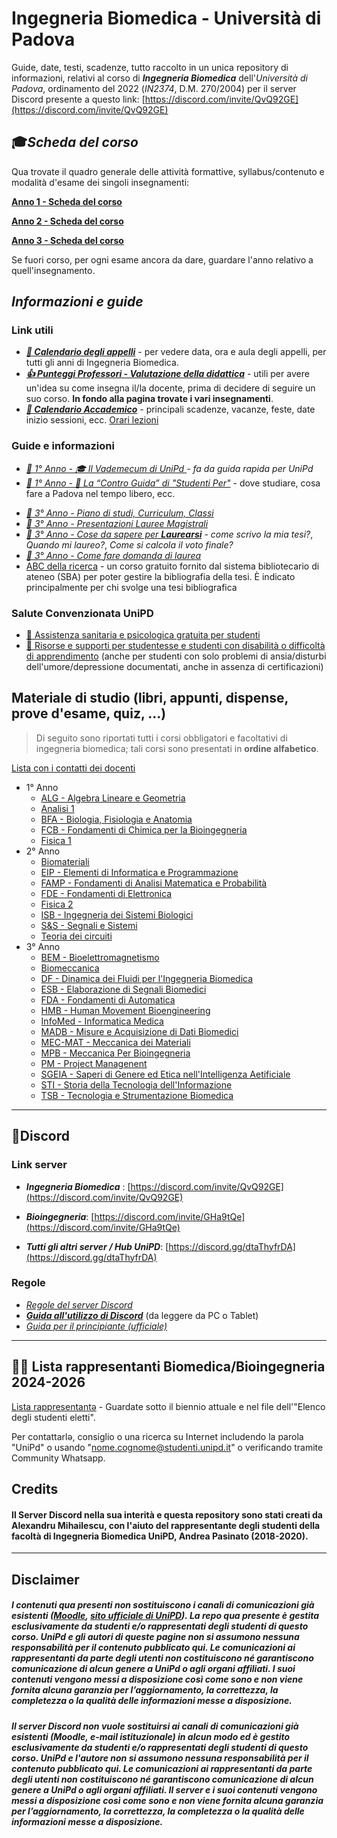 # **Ingegneria Biomedica** - Università di Padova 
<!--- <p align="right">
  <img src="https://github.com/artaeun/IBM-UniPD/blob/branch_modifiche_in_corso/Dati/.img/Logo_Universit%C3%A0_Padova.png" width="125" height="125" />
  </p> --->

Guide, date, testi, scadenze, tutto raccolto in un unica repository di informazioni, relativi al corso di ***Ingegneria Biomedica*** dell'*Università di Padova*, ordinamento del 2022 (*IN2374*, D.M. 270/2004) per il server Discord presente a questo link: [https://discord.com/invite/QvQ92GE](https://discord.com/invite/QvQ92GE)


## 🎓*Scheda del corso* 

Qua trovate il quadro generale delle attività formattive, syllabus/contenuto e modalità d'esame dei singoli insegnamenti:

[**Anno 1 - Scheda del corso**](https://didattica.unipd.it/off/2024/LT/IN/IN2374)

[**Anno 2 - Scheda del corso**](https://didattica.unipd.it/off/2023/LT/IN/IN2374)

[**Anno 3 - Scheda del corso**](https://didattica.unipd.it/off/2022/LT/IN/IN2374)

Se fuori corso, per ogni esame ancora da dare, guardare l'anno relativo a quell'insegnamento.




## *Informazioni e guide*
### Link utili

- ***[📅 Calendario degli appelli](https://www.dei.unipd.it/esami)*** - per vedere data, ora e aula degli appelli, per tutti gli anni di Ingegneria Biomedica.
- ***[👍 Punteggi Professori - Valutazione della didattica](https://opinionistudenti.didattica.unipd.it/it/public/opinione/2023/IN/IN2374/PD)*** - utili per avere un'idea su come insegna il/la docente, prima di decidere di seguire un suo corso. **In fondo alla pagina trovate i vari insegnamenti**.
- ***[📆 Calendario Accademico](https://www.unipd.it/scadenze-calendario-accademico)*** - principali scadenze, vacanze, feste, date inizio sessioni, ecc.
[Orari lezioni](https://agendastudentiunipd.easystaff.it/)

### Guide e informazioni

- *[🌱 1° Anno - 🎓 Il Vademecum di UniPd ](https://www.spgi.unipd.it/didattica/guida-rapida-studenti)- fa da guida rapida per UniPd* 
- *[🌱 1° Anno - 📕 La “Contro Guida” di "Studenti Per"](http://controguida.udupadova.it/)* - dove studiare, cosa fare a Padova nel tempo libero, ecc.
<!-- - [🚧🌳 2° Anno 🚧]-->
- *[🍂 3° Anno - Piano di studi, Curriculum, Classi](/Dati/Guide/Curriculum_e_Classi.md)*
- *[🍂 3° Anno - Presentazioni Lauree Magistrali](https://www.dei.unipd.it/node/1653)*
- *[🍂 3° Anno - Cose da sapere per **Laurearsi**](https://stem.elearning.unipd.it/mod/book/view.php?id=234&chapterid=46)* - *come scrivo la mia tesi?*, *Quando mi laureo?*, *Come si calcola il voto finale?*
- *[🍂 3° Anno - Come fare domanda di laurea](https://www.unipd.it/laurearsi)*
- [ABC della ricerca](https://biblio.unipd.it/usa-le-biblioteche/laboratori-formazione/laboratorio-abc-ricerca) - un corso gratuito fornito dal sistema bibliotecario di ateneo (SBA) per poter gestire la bibliografia della tesi. È indicato principalmente per chi svolge una tesi bibliografica

###  Salute Convenzionata UniPD
- [💊 Assistenza sanitaria e psicologica gratuita per studenti](https://www.unipd.it/assistenza-sanitaria)
- [🎐 Risorse e supporti per studentesse e studenti con disabilità o difficoltà di apprendimento](https://www.unipd.it/risorse-supporti-studenti-disabilita-difficolta-apprendimento) (anche per studenti con solo problemi di ansia/disturbi dell'umore/depressione documentati, anche in assenza di certificazioni)

## Materiale di studio (libri, appunti, dispense, prove d'esame, quiz, ...)
> Di seguito sono riportati tutti i corsi obbligatori e facoltativi di ingegneria biomedica; tali corsi sono presentati in **ordine alfabetico**.

[Lista con i contatti dei docenti](/Dati/Altro/contatti_insegnanti.md)

- 1° Anno
  - [ALG - Algebra Lineare e Geometria](/Dati/Studio/I_Anno/ALG/README.md)
  - [Analisi 1](/Dati/Studio/I_Anno/AM1/README.md)
  - [BFA - Biologia, Fisiologia e Anatomia](/Dati/Studio/I_Anno/BFA/README.md)
  - [FCB - Fondamenti di Chimica per la Bioingegneria](/Dati/Studio/I_Anno/FCB/README.md)
  - [Fisica 1](/Dati/Studio/I_Anno/F1/README.md)
- 2° Anno
  - [Biomateriali](/Dati/Studio/II_Anno/Biomateriali)
  - [EIP - Elementi di Informatica e Programmazione](/Dati/Studio/II_Anno/EIP/README.md)
  - [FAMP - Fondamenti di Analisi Matematica e Probabilità](/Dati/Studio/II_Anno/FAMP/README.md)
  - [FDE - Fondamenti di Elettronica](/Dati/Studio/II_Anno/FDE/README.md)
  - [Fisica 2](/Dati/Studio/II_Anno/F2/README.md)
  - [ISB - Ingegneria dei Sistemi Biologici](/Dati/Studio/II_Anno/ISB/README.md)
  - [S&S - Segnali e Sistemi](/Dati/Studio/II_Anno/S&S/README.md)
  - [Teoria dei circuiti](/Dati/Studio/II_Anno/TDC/README.md)
- 3° Anno
  - [BEM - Bioelettromagnetismo](/Dati/Studio/III_Anno/BEM/README.md)
  - [Biomeccanica](Dati/Studio/III_Anno/Biomeccanica/README.md)
  - [DF - Dinamica dei Fluidi per l'Ingegneria Biomedica](/Dati/Studio/III_Anno/DF/README.md)
  - [ESB - Elaborazione di Segnali Biomedici](/Dati/Studio/III_Anno/ESB/README.md)
  - [FDA - Fondamenti di Automatica](/Dati/Studio/III_Anno/FDA/README.md)
  - [HMB - Human Movement Bioengineering](/Dati/Studio/III_Anno/HMB/README.md)
  - [InfoMed - Informatica Medica](/Dati/Studio/III_Anno/InfoMed/README.md)
  - [MADB - Misure e Acquisizione di Dati Biomedici](/Dati/Studio/III_Anno/MADB/README.md)
  - [MEC-MAT - Meccanica dei Materiali](/Dati/Studio/III_Anno/MEC-MAT/README.md)
  - [MPB - Meccanica Per Bioingegneria](/Dati/Studio/III_Anno/MPB/README.md)
  - [PM - Project Managenent](/Dati/Studio/III_Anno/PM/README.md)
  - [SGEIA - Saperi di Genere ed Etica nell'Intelligenza Aetificiale](/Dati/Studio/III_Anno/SGEIA/README.md)
  - [STI - Storia della Tecnologia dell'Informazione](/Dati/Studio/III_Anno/STI/README.md)
  - [TSB - Tecnologia e Strumentazione Biomedica](/Dati/Studio/III_Anno/TSB/README.md)
---

## 📱Discord 
### Link server
- **_Ingegneria Biomedica_** : [https://discord.com/invite/QvQ92GE](https://discord.com/invite/QvQ92GE)
- **_Bioingegneria_**: [https://discord.com/invite/GHa9tQe](https://discord.com/invite/GHa9tQe)

- **_Tutti gli altri server / Hub UniPD_**: [https://discord.gg/dtaThyfrDA](https://discord.gg/dtaThyfrDA)

### Regole
- *[Regole del server Discord](/Dati/Altro/regole_Discord.md)*
- ***[Guida all'utilizzo di Discord](http://tiny.cc/guidaDiscord)*** (da leggere da PC o Tablet)
- *[Guida per il principiante (ufficiale)](https://support.discord.com/hc/it/articles/360045138571)*

---
## 👩‍🎓 Lista rappresentanti Biomedica/Bioingegneria 2024-2026

[Lista rappresentantə](https://www.unipd.it/elezioni-comitato-sport-cda-azienda-regionale-diritto-studio) - Guardate sotto il biennio attuale e nel file dell'"Elenco degli studenti eletti".

Per contattarlə, consiglio o una ricerca su Internet includendo la parola "UniPd" o usando "nome.cognome@studenti.unipd.it" o verificando tramite Community Whatsapp.

## Credits

#### Il Server Discord nella sua interità e questa repository sono stati creati da Alexandru Mihailescu, con l'aiuto del rappresentante degli studenti della facoltà di Ingegneria Biomedica UniPD, Andrea Pasinato (2018-2020).

---

## Disclaimer

##### *I contenuti qua presenti non sostituiscono i canali di comunicazioni già esistenti ([Moodle](https://stem.elearning.unipd.it/course/index.php?categoryid=11), [sito ufficiale di UniPD](https://www.unipd.it/)). La repo qua presente è gestita esclusivamente da studenti e/o rappresentati degli studenti di questo corso. UniPd e gli autori di queste pagine non si assumono nessuna responsabilità per il contenuto pubblicato qui. Le comunicazioni ai rappresentanti da parte degli utenti non costituiscono né garantiscono comunicazione di alcun genere a UniPd o agli organi affiliati. I suoi contenuti vengono messi a disposizione così come sono e non viene fornita alcuna garanzia per l’aggiornamento, la correttezza, la completezza o la qualità delle informazioni messe a disposizione.*

##### *Il server Discord non vuole sostituirsi ai canali di comunicazioni già esistenti (Moodle, e-mail istituzionale) in alcun modo ed è gestito esclusivamente da studenti e/o rappresentati degli studenti di questo corso. UniPd e l'autore non si assumono nessuna responsabilità per il contenuto pubblicato qui. Le comunicazioni ai rappresentanti da parte degli utenti non costituiscono né garantiscono comunicazione di alcun genere a UniPd o agli organi affiliati. Il server e i suoi contenuti vengono messi a disposizione così come sono e non viene fornita alcuna garanzia per l’aggiornamento, la correttezza, la completezza o la qualità delle informazioni messe a disposizione.*

